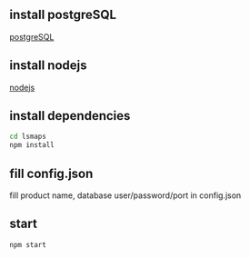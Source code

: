 ## install postgreSQL

[postgreSQL](https://www.postgresql.org/)

## install nodejs

[nodejs](https://nodejs.org/en/)

## install dependencies

```bash
cd lsmaps
npm install
```
## fill config.json

fill product name, database user/password/port in config.json

## start

```bash
npm start
```

